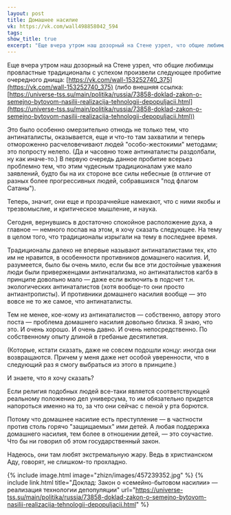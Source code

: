 ```yaml
---
layout: post
title: Домашнее насилие
vk: https://vk.com/wall498858042_594
tags: 
show_title: true
excerpt: "Еще вчера утром наш дозорный на Стене узрел, что общие любимцы провластные традиционалы с успехом произвели следующее пробитие очередного днища:"
---
```

Еще вчера утром наш дозорный на Стене узрел, что общие любимцы провластные традиционалы с успехом произвели следующее пробитие очередного днища: [https://vk.com/wall-153252740_375](https://vk.com/wall-153252740_375) (либо внешняя ссылка: [https://universe-tss.su/main/politika/russia/73858-doklad-zakon-o-semejno-bytovom-nasilii-realizacija-tehnologii-depopuljacii.html](https://universe-tss.su/main/politika/russia/73858-doklad-zakon-o-semejno-bytovom-nasilii-realizacija-tehnologii-depopuljacii.html))

Это было особенно омерзительно отнюдь не только тем, что антинаталисты, оказывается, еще и что-то там захватили и теперь отмороженно расчеловечивают людей "особо-жестокими" методами; это попросту нелепо. (Да и часовню тоже антинаталисты раздолбали, ну как иначе-то.) В первую очередь данное пробитие всерьез проблемно тем, что этим чудесным традиционалам уже мало заявлений, будто бы на их стороне все силы небесные (в отличие от разных более прогрессивных людей, собравшихся "под флагом Сатаны"). 

Теперь, значит, они еще и прозрачнейше намекают, что с ними якобы и трезвомыслие, и критическое мышление, и наука. 

Сегодня, вернувшись в достаточно спокойное расположение духа, а главное — немного поспав на этом, я хочу сказать следующее. На тему в целом того, что традиционалы изрыгали на тему в последнее время.

Традиционалы далеко не впервые называют антинаталистами тех, кто им не нравится, в особенности противников домашнего насилия. И, разумеется, было бы очень мило, если бы все эти достойные уважения люди были приверженцами антинатализма, но антинаталистов кагбэ в принципе довольно мало — даже если включить в подсчет т.н. экологических антинаталистов (хотя вообще-то они просто антиантрописты). И противники домашнего насилия вообще — это вовсе не то же самое, что антинаталисты. 

Тем не менее, кое-кому из антинаталистов — собственно, автору этого поста — проблема домашнего насилия довольно близка. Я знаю, что это. И очень хорошо. И очень давно. И очень непосредственно. По собственному опыту длиной в гребаные десятилетия. 

(Которые, кстати сказать, даже не совсем подошли концу: иногда они возвращаются. Причем у меня даже нет особой уверенности, что в следующий раз я смогу выбраться из этого в принципе.)

И знаете, что я хочу сказать? 

Если религия подобных людей все-таки является соответствующей реальному положению дел универсума, то им обязательно придется напороться именно на то, за что они сейчас с пеной у рта борются. 

Потому что домашнее насилие есть преступление — в частности против столь горячо "защищаемых" ими детей. А любая поддержка домашнего насилия, тем более в отношении детей, — это соучастие. Что бы ни говорил об этом государственный закон.

Надеюсь, они там любят экстремальную жару. Ведь в христианском Аду, говорят, не слишком-то прохладно.

{% include image.html image="zhizn/images/457239352.jpg" %}
{% include link.html title="Доклад: Закон о «семейно-бытовом насилии» — реализация технологии депопуляции" url="https://universe-tss.su/main/politika/russia/73858-doklad-zakon-o-semejno-bytovom-nasilii-realizacija-tehnologii-depopuljacii.html" %}